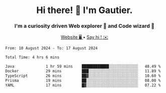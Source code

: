 <h1 align="center">Hi there! 👋 I'm Gautier.</h1>
<h3 align="center">I'm a curiosity driven Web explorer 🚀 and Code wizard 🧙</h3>

<p align="center">
  <a href="https://xisabla.github.io/">Website 🖥️ </a> •
  <a href="mailto:xisabla.dev@gmail.com">Say hi ! ✉️</a>
</p>

<!--START_SECTION:waka-->

```txt
From: 10 August 2024 - To: 17 August 2024

Total Time: 4 hrs 6 mins

Java              1 hr 59 mins    ████████████░░░░░░░░░░░░░   48.49 %
Docker            29 mins         ███░░░░░░░░░░░░░░░░░░░░░░   11.89 %
TypeScript        26 mins         ██▓░░░░░░░░░░░░░░░░░░░░░░   10.60 %
Prisma            19 mins         ██░░░░░░░░░░░░░░░░░░░░░░░   08.00 %
YAML              17 mins         █▓░░░░░░░░░░░░░░░░░░░░░░░   07.22 %
```

<!--END_SECTION:waka-->
